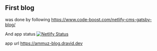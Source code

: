 ## First blog 

was done by following https://www.code-boost.com/netlify-cms-gatsby-blog/

And app status [![Netlify Status](https://api.netlify.com/api/v1/badges/5aa926a7-5ab2-49d9-8fde-026245d89d03/deploy-status)](https://app.netlify.com/sites/quizzical-wright-8a96e0/deploys)

app url https://ammuz-blog.dravid.dev
